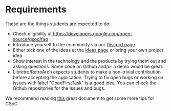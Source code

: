 # Requirements

These are the things students are expected to do:

* Check eligibility at <https://developers.google.com/open-source/gsoc/faq>
* Introduce yourself to the community via our [Discord page](https://discordapp.com/invite/27Xxm2h)
* Either pick one of the ideas at the [ideas page](http://docs.libretro.com/meta/gsoc-ideas/) or bring your own project idea
* Show interest in the technology and the products by trying them out and asking questions. Some code on Github and/or a demo would be great.
* Libretro/RetroArch expects students to make a non-trivial contribution before accepting the application. Trying to fix open bugs or working on issues 
  with label "GoodFirstTask" is a good idea. You can check the Github repositories for the issues and bugs.
  
We recommend reading [this](https://medium.com/@i.oleks/how-to-apply-for-google-summer-of-code-95c1bfcd41a5) great document to get some more tips for GSoC. 
